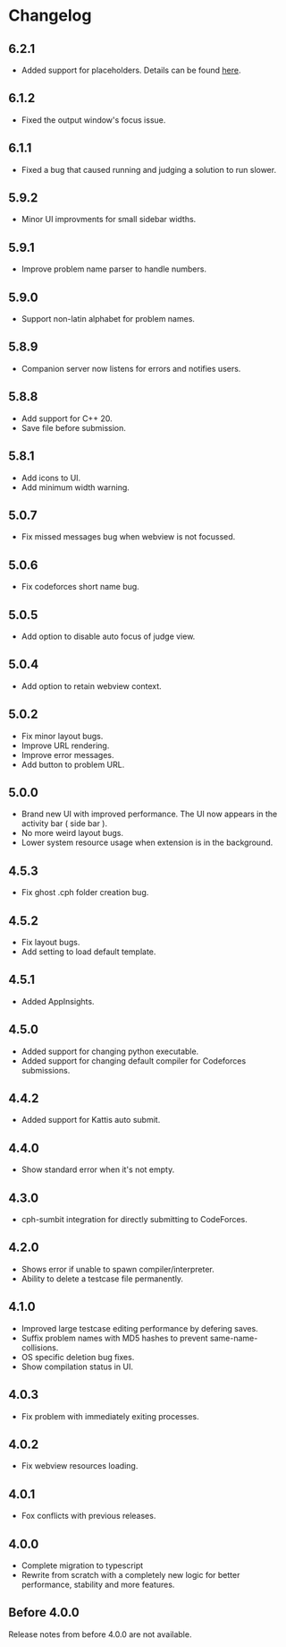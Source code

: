 # Changelog

## 6.2.1

-   Added support for placeholders. Details can be found
    [here](docs/changes.md).

## 6.1.2

-   Fixed the output window's focus issue.

## 6.1.1

-   Fixed a bug that caused running and judging a solution to run slower.

## 5.9.2

-   Minor UI improvments for small sidebar widths.

## 5.9.1

-   Improve problem name parser to handle numbers.

## 5.9.0

-   Support non-latin alphabet for problem names.

## 5.8.9

-   Companion server now listens for errors and notifies users.

## 5.8.8

-   Add support for C++ 20.
-   Save file before submission.

## 5.8.1

-   Add icons to UI.
-   Add minimum width warning.

## 5.0.7

-   Fix missed messages bug when webview is not focussed.

## 5.0.6

-   Fix codeforces short name bug.

## 5.0.5

-   Add option to disable auto focus of judge view.

## 5.0.4

-   Add option to retain webview context.

## 5.0.2

-   Fix minor layout bugs.
-   Improve URL rendering.
-   Improve error messages.
-   Add button to problem URL.

## 5.0.0

-   Brand new UI with improved performance. The UI now appears in the activity
    bar ( side bar ).
-   No more weird layout bugs.
-   Lower system resource usage when extension is in the background.

## 4.5.3

-   Fix ghost .cph folder creation bug.

## 4.5.2

-   Fix layout bugs.
-   Add setting to load default template.

## 4.5.1

-   Added AppInsights.

## 4.5.0

-   Added support for changing python executable.
-   Added support for changing default compiler for Codeforces submissions.

## 4.4.2

-   Added support for Kattis auto submit.

## 4.4.0

-   Show standard error when it's not empty.

## 4.3.0

-   cph-sumbit integration for directly submitting to CodeForces.

## 4.2.0

-   Shows error if unable to spawn compiler/interpreter.
-   Ability to delete a testcase file permanently.

## 4.1.0

-   Improved large testcase editing performance by defering saves.
-   Suffix problem names with MD5 hashes to prevent same-name-collisions.
-   OS specific deletion bug fixes.
-   Show compilation status in UI.

## 4.0.3

-   Fix problem with immediately exiting processes.

## 4.0.2

-   Fix webview resources loading.

## 4.0.1

-   Fox conflicts with previous releases.

## 4.0.0

-   Complete migration to typescript
-   Rewrite from scratch with a completely new logic for better performance,
    stability and more features.

## Before 4.0.0

Release notes from before 4.0.0 are not available.
